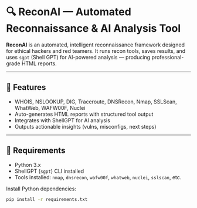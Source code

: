 # 🔍 ReconAI — Automated Reconnaissance & AI Analysis Tool

**ReconAI** is an automated, intelligent reconnaissance framework designed for ethical hackers and red teamers. It runs recon tools, saves results, and uses `sgpt` (Shell GPT) for AI-powered analysis — producing professional-grade HTML reports.

---

## 🚀 Features

- WHOIS, NSLOOKUP, DIG, Traceroute, DNSRecon, Nmap, SSLScan, WhatWeb, WAFW00F, Nuclei
- Auto-generates HTML reports with structured tool output
- Integrates with ShellGPT for AI analysis
- Outputs actionable insights (vulns, misconfigs, next steps)

---

## 🧠 Requirements

- Python 3.x
- ShellGPT (`sgpt`) CLI installed
- Tools installed: `nmap`, `dnsrecon`, `wafw00f`, `whatweb`, `nuclei`, `sslscan`, etc.

Install Python dependencies:
```bash
pip install -r requirements.txt
